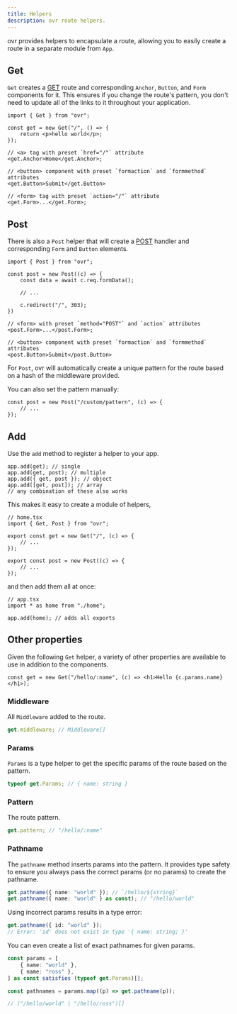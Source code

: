 ```yaml
---
title: Helpers
description: ovr route helpers.
---
```


ovr provides helpers to encapsulate a route, allowing you to easily create a route in a separate module from `App`.

## Get

`Get` creates a [GET](https://developer.mozilla.org/en-US/docs/Web/HTTP/Reference/Methods/GET) route and corresponding `Anchor`, `Button`, and `Form` components for it. This ensures if you change the route's pattern, you don't need to update all of the links to it throughout your application.

```tsx
import { Get } from "ovr";

const get = new Get("/", () => {
	return <p>hello world</p>;
});

// <a> tag with preset `href="/"` attribute
<get.Anchor>Home</get.Anchor>;

// <button> component with preset `formaction` and `formmethod` attributes
<get.Button>Submit</get.Button>

// <form> tag with preset `action="/"` attribute
<get.Form>...</get.Form>;
```

## Post

There is also a `Post` helper that will create a [POST](https://developer.mozilla.org/en-US/docs/Web/HTTP/Reference/Methods/POST) handler and corresponding `Form` and `Button` elements.

```tsx
import { Post } from "ovr";

const post = new Post((c) => {
	const data = await c.req.formData();

	// ...

	c.redirect("/", 303);
})

// <form> with preset `method="POST"` and `action` attributes
<post.Form>...</post.Form>;

// <button> component with preset `formaction` and `formmethod` attributes
<post.Button>Submit</post.Button>
```

For `Post`, ovr will automatically create a unique pattern for the route based on a hash of the middleware provided.

You can also set the pattern manually:

```tsx
const post = new Post("/custom/pattern", (c) => {
	// ...
});
```

## Add

Use the `add` method to register a helper to your app.

```tsx
app.add(get); // single
app.add(get, post); // multiple
app.add({ get, post }); // object
app.add([get, post]); // array
// any combination of these also works
```

This makes it easy to create a module of helpers,

```tsx
// home.tsx
import { Get, Post } from "ovr";

export const get = new Get("/", (c) => {
	// ...
});

export const post = new Post((c) => {
	// ...
});
```

and then add them all at once:

```tsx
// app.tsx
import * as home from "./home";

app.add(home); // adds all exports
```

## Other properties

Given the following `Get` helper, a variety of other properties are available to use in addition to the components.

```tsx
const get = new Get("/hello/:name", (c) => <h1>Hello {c.params.name}</h1>);
```

### Middleware

All `Middleware` added to the route.

```ts
get.middleware; // Middleware[]
```

### Params

`Params` is a type helper to get the specific params of the route based on the pattern.

```ts
typeof get.Params; // { name: string }
```

### Pattern

The route pattern.

```ts
get.pattern; // "/hello/:name"
```

### Pathname

The `pathname` method inserts params into the pattern. It provides type safety to ensure you always pass the correct params (or no params) to create the pathname.

```ts
get.pathname({ name: "world" }); // `/hello/${string}`
get.pathname({ name: "world" } as const); // "/hello/world"
```

Using incorrect params results in a type error:

```ts
get.pathname({ id: "world" });
// Error: 'id' does not exist in type '{ name: string; }'
```

You can even create a list of exact pathnames for given params.

```ts
const params = [
	{ name: "world" },
	{ name: "ross" },
] as const satisfies (typeof get.Params)[];

const pathnames = params.map((p) => get.pathname(p));

// ("/hello/world" | "/hello/ross")[]
```
